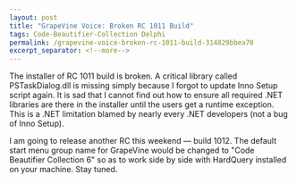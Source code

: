 ```yaml
---
layout: post
title: "GrapeVine Voice: Broken RC 1011 Build"
tags: Code-Beautifier-Collection Delphi
permalink: /grapevine-voice-broken-rc-1011-build-314829bbea70
excerpt_separator: <!--more-->
---
```

The installer of RC 1011 build is broken. A critical library called PSTaskDialog.dll is missing simply because I forgot to update Inno Setup script again. It is sad that I cannot find out how to ensure all required .NET libraries are there in the installer until the users get a runtime exception. This is a .NET limitation blamed by nearly every .NET developers (not a bug of Inno Setup).

I am going to release another RC this weekend — build 1012. The default start menu group name for GrapeVine would be changed to "Code Beautifier Collection 6" so as to work side by side with HardQuery installed on your machine. Stay tuned.
<!--more-->